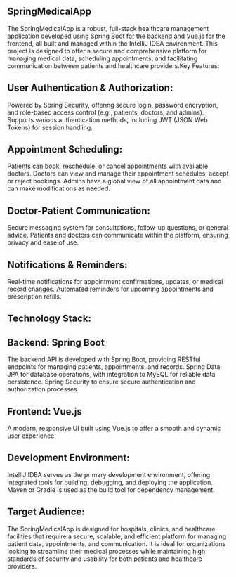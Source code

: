 ## SpringMedicalApp
The SpringMedicalApp is a robust, full-stack healthcare management application developed using Spring Boot for the backend and Vue.js for the frontend, all built and managed within the IntelliJ IDEA environment. This project is designed to offer a secure and comprehensive platform for managing medical data, scheduling appointments, and facilitating communication between patients and healthcare providers.Key Features:

## User Authentication & Authorization:
Powered by Spring Security, offering secure login, password encryption, and role-based access control (e.g., patients, doctors, and admins).
Supports various authentication methods, including JWT (JSON Web Tokens) for session handling.

## Appointment Scheduling:
Patients can book, reschedule, or cancel appointments with available doctors.
Doctors can view and manage their appointment schedules, accept or reject bookings.
Admins have a global view of all appointment data and can make modifications as needed.

## Doctor-Patient Communication:
Secure messaging system for consultations, follow-up questions, or general advice.
Patients and doctors can communicate within the platform, ensuring privacy and ease of use.

## Notifications & Reminders:
Real-time notifications for appointment confirmations, updates, or medical record changes.
Automated reminders for upcoming appointments and prescription refills.

## Technology Stack:
## Backend: Spring Boot

The backend API is developed with Spring Boot, providing RESTful endpoints for managing patients, appointments, and records.
Spring Data JPA for database operations, with integration to MySQL  for reliable data persistence.
Spring Security to ensure secure authentication and authorization processes.

## Frontend: Vue.js
A modern, responsive UI built using Vue.js to offer a smooth and dynamic user experience.

## Development Environment:
IntelliJ IDEA serves as the primary development environment, offering integrated tools for building, debugging, and deploying the application. Maven or Gradle is used as the build tool for dependency management.

## Target Audience:

The SpringMedicalApp is designed for hospitals, clinics, and healthcare facilities that require a secure, scalable, and efficient platform for managing patient data, appointments, and communication. It is ideal for organizations looking to streamline their medical processes while maintaining high standards of security and usability for both patients and healthcare providers.
